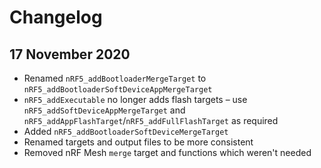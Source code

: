 # Changelog

## 17 November 2020

* Renamed `nRF5_addBootloaderMergeTarget` to `nRF5_addBootloaderSoftDeviceAppMergeTarget`
* `nRF5_addExecutable` no longer adds flash targets – use `nRF5_addSoftDeviceAppMergeTarget` and `nRF5_addAppFlashTarget`/`nRF5_addFullFlashTarget` as required
* Added `nRF5_addBootloaderSoftDeviceMergeTarget`
* Renamed targets and output files to be more consistent
* Removed nRF Mesh `merge` target and functions which weren't needed 